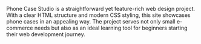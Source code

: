 Phone Case Studio is a straightforward yet feature-rich web design project. With a clear HTML structure and modern CSS styling, this site showcases phone cases in an appealing way. The project serves not only small e-commerce needs but also as an ideal learning tool for beginners starting their web development journey.

